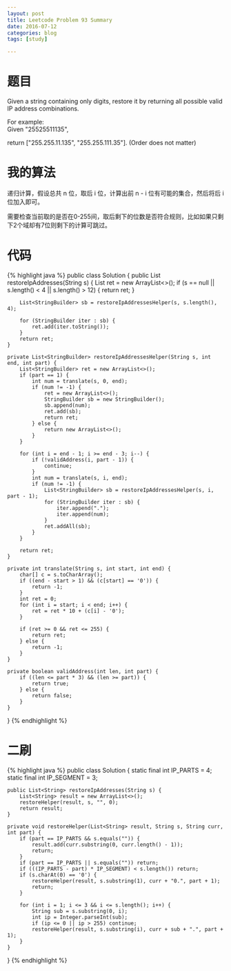 ```yaml
---
layout: post
title: Leetcode Problem 93 Summary
date: 2016-07-12
categories: blog
tags: [study]

---
```


# 题目

Given a string containing only digits, restore it by returning all possible valid IP address combinations.

For example:  
Given "25525511135",

return ["255.255.11.135", "255.255.111.35"]. (Order does not matter)

# 我的算法

递归计算，假设总共 n 位，取后 i 位，计算出前 n - i 位有可能的集合，然后将后 i 位加入即可。

需要检查当前取的是否在0-255间，取后剩下的位数是否符合规则，比如如果只剩下2个域却有7位则剩下的计算可跳过。

# 代码

{% highlight java %}
public class Solution {
    public List<String> restoreIpAddresses(String s) {
        List<String> ret = new ArrayList<>();
        if (s == null || s.length() < 4 || s.length() > 12) {
            return ret;
        }
        
        List<StringBuilder> sb = restoreIpAddressesHelper(s, s.length(), 4);
        
        for (StringBuilder iter : sb) {
            ret.add(iter.toString());
        }
        return ret;
    }
    
    private List<StringBuilder> restoreIpAddressesHelper(String s, int end, int part) {
        List<StringBuilder> ret = new ArrayList<>();
        if (part == 1) {
            int num = translate(s, 0, end);
            if (num != -1) {
                ret = new ArrayList<>();
                StringBuilder sb = new StringBuilder();
                sb.append(num);
                ret.add(sb);
                return ret;
            } else {
                return new ArrayList<>();
            }
        }
        
        for (int i = end - 1; i >= end - 3; i--) {
            if (!validAddress(i, part - 1)) {
                continue;
            }
            int num = translate(s, i, end);
            if (num != -1) {
                List<StringBuilder> sb = restoreIpAddressesHelper(s, i, part - 1);
                for (StringBuilder iter : sb) {
                    iter.append(".");
                    iter.append(num);
                }
                ret.addAll(sb);
            } 
        }
        
        return ret;
    }
    
    private int translate(String s, int start, int end) {
        char[] c = s.toCharArray();
        if ((end - start > 1) && (c[start] == '0')) {
            return -1;
        }
        int ret = 0;
        for (int i = start; i < end; i++) {
            ret = ret * 10 + (c[i] - '0');
        }
        
        if (ret >= 0 && ret <= 255) {
            return ret;
        } else {
            return -1;
        }
    }
    
    private boolean validAddress(int len, int part) {
        if ((len <= part * 3) && (len >= part)) {
            return true;
        } else {
            return false;
        }
    }
}
{% endhighlight %}

# 二刷

{% highlight java %}
public class Solution {
    static final int IP_PARTS = 4;
    static final int IP_SEGMENT = 3;
    
    public List<String> restoreIpAddresses(String s) {
        List<String> result = new ArrayList<>();
        restoreHelper(result, s, "", 0);
        return result;
    }
    
    private void restoreHelper(List<String> result, String s, String curr, int part) {
        if (part == IP_PARTS && s.equals("")) {
            result.add(curr.substring(0, curr.length() - 1));
            return;
        }
        if (part == IP_PARTS || s.equals("")) return;
        if (((IP_PARTS - part) * IP_SEGMENT) < s.length()) return;
        if (s.charAt(0) == '0') {
            restoreHelper(result, s.substring(1), curr + "0.", part + 1);
            return;
        }
        
        for (int i = 1; i <= 3 && i <= s.length(); i++) {
            String sub = s.substring(0, i);
            int ip = Integer.parseInt(sub);
            if (ip <= 0 || ip > 255) continue;
            restoreHelper(result, s.substring(i), curr + sub + ".", part + 1);
        }
    }
}
{% endhighlight %}